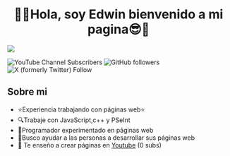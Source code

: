 <div align="center">
<h1 align="center">👋😎Hola, soy Edwin bienvenido a mi pagina😎👋</h1>
</div>
<img src="https://imgur.com/JUEVxEe.png">

![YouTube Channel Subscribers](https://img.shields.io/youtube/channel/subscribers/UCrPPMF6POez6Zkd2wYDpzsA?logo=youtube&link=https%3A%2F%2Fwww.youtube.com%2F%40EdwinMaximino)
![GitHub followers](https://img.shields.io/github/followers/EdwinAIRM?logo=github&link=https%3A%2F%2Fgithub.com%2FEdwinAIRM)
![X (formerly Twitter) Follow](https://img.shields.io/twitter/follow/%40edwin_lozano95?logo=x&link=https%3A%2F%2Fx.com%2Fedwin_lozano95)

## Sobre mi

- ⭐Experiencia trabajando con páginas web⭐
- 🔍Trabaje con JavaScript,c++ y PSeInt
- 💯Programador experimentado en páginas web
- 🔭Busco ayudar a las personas a desarrollar sus páginas web
- 🎥 Te enseño a crear páginas en [Youtube](https://www.youtube.com/@EdwinMaximino) (0 subs)
<br>

</p>
